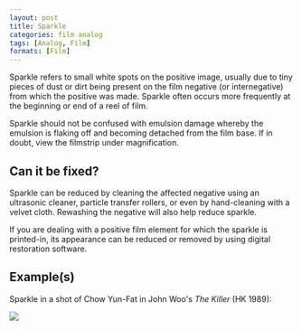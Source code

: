 ```yaml
---
layout: post
title: Sparkle
categories: film analog
tags: [Analog, Film]
formats: [Film]
---
```


Sparkle refers to small white spots on the positive image, usually due to tiny pieces of dust or dirt being present on the film negative (or internegative) from which the positive was made. Sparkle often occurs more frequently at the beginning or end of a reel of film.

Sparkle should not be confused with emulsion damage whereby the emulsion is flaking off and becoming detached from the film base. If in doubt, view the filmstrip under magnification.

## Can it be fixed?

Sparkle can be reduced by cleaning the affected negative using an ultrasonic cleaner, particle transfer rollers, or even by hand-cleaning with a velvet cloth. Rewashing the negative will also help reduce sparkle.

If you are dealing with a positive film element for which the sparkle is printed-in, its appearance can be reduced or removed by using digital restoration software.

## Example(s)

Sparkle in a shot of Chow Yun-Fat in John Woo's _The Killer_ (HK 1989):

<img src="{{ site.baseurl }}/images/sparkle_TheKiller_1989.gif">
